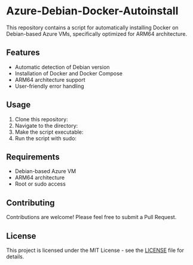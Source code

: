 
# Azure-Debian-Docker-Autoinstall

This repository contains a script for automatically installing Docker on Debian-based Azure VMs, specifically optimized for ARM64 architecture.

## Features

- Automatic detection of Debian version
- Installation of Docker and Docker Compose
- ARM64 architecture support
- User-friendly error handling

## Usage

1. Clone this repository:
2. Navigate to the directory:
3. Make the script executable:
4. Run the script with sudo:

## Requirements

- Debian-based Azure VM
- ARM64 architecture
- Root or sudo access

## Contributing

Contributions are welcome! Please feel free to submit a Pull Request.

## License

This project is licensed under the MIT License - see the [LICENSE](LICENSE) file for details.

